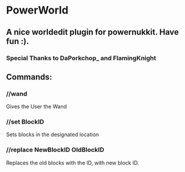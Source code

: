 # PowerWorld
## A nice worldedit plugin for powernukkit. Have fun :). 
### Special Thanks to DaPorkchop_ and FlamingKnight


## Commands:

### //wand
Gives the User the Wand

### //set BlockID
Sets blocks in the designated location

### //replace NewBlockID OldBlockID
Replaces the old blocks with the ID, with new block ID.

